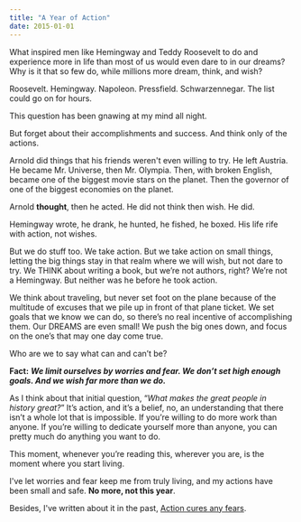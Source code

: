 ```yaml
---
title: "A Year of Action"
date: 2015-01-01
---
```



What inspired men like Hemingway and Teddy Roosevelt to  do and experience more in life than most of us would even dare to in our dreams? Why is it that so few do, while millions more dream, think, and wish?

Roosevelt. Hemingway. Napoleon. Pressfield. Schwarzennegar. The list could go on for hours. 

This question has been gnawing at my mind all night.

But forget about their accomplishments and success. And think only of the actions.

Arnold did things that his friends weren't even willing to try. He left Austria. He became Mr. Universe, then Mr. Olympia. Then, with broken English, became one of the biggest movie stars on the planet. Then the governor of one of the biggest economies on the planet.

Arnold **thought**, then he acted. He did not think then wish. He did.

Hemingway wrote, he drank, he hunted, he fished, he boxed. His life rife with action, not wishes.

But we do stuff too. We take action. But we take action on  small things, letting the big things stay in that realm where we will wish, but not dare to try. We THINK about writing a book, but we’re not authors, right? We’re not a Hemingway. But neither was he before he took action.

We think about traveling, but never set foot on the plane because of the multitude of excuses that we pile up in front of that plane ticket. We set goals that we know we can do, so there’s no real incentive of accomplishing them. Our DREAMS are even small! We push the big ones down, and focus on the one’s that may one day come true.

Who are we to say what can and can’t be?

**Fact:** ***We limit ourselves by worries and fear. We don’t set high enough goals. And we wish far more than we do.***

As I think about that initial question, “*What makes the great people in history great?*” It’s action, and it’s a belief, no, an understanding that there isn’t a whole lot that is impossible. If you’re willing to do more work than anyone. If you’re willing to dedicate yourself more than anyone, you can pretty much do anything you want to do.

This moment, whenever you’re reading this, wherever you are, is the moment where you start living.

I've let worries and fear keep me from truly living, and my actions have been small and safe. **No more, not this year**.

Besides, I've written about it in the past, [Action cures any fears](http://mk3y.com/action-cures-fear/).




